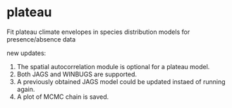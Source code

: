 plateau
=======

Fit plateau climate envelopes in species distribution models for presence/absence data

new updates:
1. The spatial autocorrelation module is optional for a plateau model.
2. Both JAGS and WINBUGS are supported.
3. A previously obtained JAGS model could be updated instaed of running again.
4. A plot of MCMC chain is saved.

